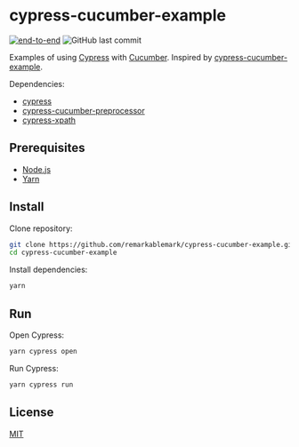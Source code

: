 # cypress-cucumber-example

[![end-to-end](https://github.com/remarkablemark/cypress-cucumber-example/actions/workflows/end-to-end.yml/badge.svg)](https://github.com/remarkablemark/cypress-cucumber-example/actions/workflows/end-to-end.yml)
![GitHub last commit](https://img.shields.io/github/last-commit/remarkablemark/cypress-cucumber-example)

Examples of using [Cypress](https://www.cypress.io/) with [Cucumber](https://cucumber.io/). Inspired by [cypress-cucumber-example](https://github.com/TheBrainFamily/cypress-cucumber-example).

Dependencies:

- [cypress](https://www.npmjs.com/package/cypress)
- [cypress-cucumber-preprocessor](https://www.npmjs.com/package/cypress-cucumber-preprocessor)
- [cypress-xpath](https://www.npmjs.com/package/cypress-xpath)

## Prerequisites

- [Node.js](https://nodejs.org/)
- [Yarn](https://classic.yarnpkg.com/)

## Install

Clone repository:

```sh
git clone https://github.com/remarkablemark/cypress-cucumber-example.git
cd cypress-cucumber-example
```

Install dependencies:

```sh
yarn
```

## Run

Open Cypress:

```sh
yarn cypress open
```

Run Cypress:

```sh
yarn cypress run
```

## License

[MIT](LICENSE)
